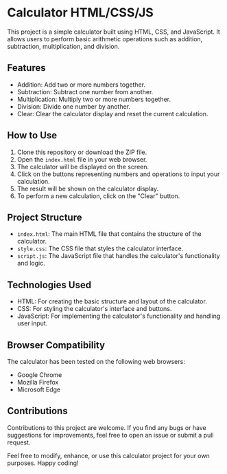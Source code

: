 # Calculator HTML/CSS/JS

This project is a simple calculator built using HTML, CSS, and JavaScript. It allows users to perform basic arithmetic operations such as addition, subtraction, multiplication, and division.

## Features

- Addition: Add two or more numbers together.
- Subtraction: Subtract one number from another.
- Multiplication: Multiply two or more numbers together.
- Division: Divide one number by another.
- Clear: Clear the calculator display and reset the current calculation.

## How to Use

1. Clone this repository or download the ZIP file.
2. Open the `index.html` file in your web browser.
3. The calculator will be displayed on the screen.
4. Click on the buttons representing numbers and operations to input your calculation.
5. The result will be shown on the calculator display.
6. To perform a new calculation, click on the "Clear" button.

## Project Structure

- `index.html`: The main HTML file that contains the structure of the calculator.
- `style.css`: The CSS file that styles the calculator interface.
- `script.js`: The JavaScript file that handles the calculator's functionality and logic.

## Technologies Used

- HTML: For creating the basic structure and layout of the calculator.
- CSS: For styling the calculator's interface and buttons.
- JavaScript: For implementing the calculator's functionality and handling user input.

## Browser Compatibility

The calculator has been tested on the following web browsers:

- Google Chrome
- Mozilla Firefox
- Microsoft Edge

## Contributions

Contributions to this project are welcome. If you find any bugs or have suggestions for improvements, feel free to open an issue or submit a pull request.

Feel free to modify, enhance, or use this calculator project for your own purposes. Happy coding!
